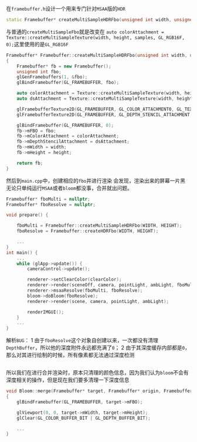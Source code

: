 在`framebuffer.h`设计一个用来专门针对`MSAA`版的`HDR`
```cpp
static Framebuffer* createMultiSampleHDRFbo(unsigned int width, unsigned int height, unsigned int samples = 4);
```
与普通的`createMultiSampleFbo`就是改变在
`auto colorAttachment = Texture::createMultiSampleTexture(width, height, samples, GL_RGB16F, 0);`这里使用的是`GL_RGB16F`
```cpp
Framebuffer* Framebuffer::createMultiSampleHDRFbo(unsigned int width, unsigned int height, unsigned int samples)
{
	Framebuffer* fb = new Framebuffer();
	unsigned int fbo;
	glGenFramebuffers(1, &fbo);
	glBindFramebuffer(GL_FRAMEBUFFER, fbo);

	auto colorAttachment = Texture::createMultiSampleTexture(width, height, samples, GL_RGB16F, 0);
	auto dsAttachment = Texture::createMultiSampleTexture(width, height, samples, GL_DEPTH24_STENCIL8, 0);

	glFramebufferTexture2D(GL_FRAMEBUFFER, GL_COLOR_ATTACHMENT0, GL_TEXTURE_2D_MULTISAMPLE, colorAttachment->getTexture(), 0);
	glFramebufferTexture2D(GL_FRAMEBUFFER, GL_DEPTH_STENCIL_ATTACHMENT, GL_TEXTURE_2D_MULTISAMPLE, dsAttachment->getTexture(), 0);

	glBindFramebuffer(GL_FRAMEBUFFER, 0);
	fb->mFBO = fbo;
	fb->mColorAttachment = colorAttachment;
	fb->mDepthStencilAttachment = dsAttachment;
	fb->mWidth = width;
	fb->mHeight = height;

	return fb;
}
```

然后到`main.cpp`中，创建相应的`fbo`并进行渲染
会发现，渲染出来的屏幕一片黑
无论只单纯运行`MSAA`或者`bloom`都没事，合并就出问题。
```cpp
Framebuffer* fboMulti = nullptr;
Framebuffer* fboResolve = nullptr;

void prepare() {

	fboMulti = Framebuffer::createMultiSampleHDRFbo(WIDTH, HEIGHT);
	fboResolve = Framebuffer::createHDRFbo(WIDTH, HEIGHT);

	...
}
int main() {
	...
	while (glApp->update()) {
		cameraControl->update();

		renderer->setClearColor(clearColor);
		renderer->render(sceneOff, camera, pointLight, ambLight, fboMulti->mFBO);
		renderer->msaaResolve(fboMulti, fboResolve);
		bloom->doBloom(fboResolve);
		renderer->render(scene, camera, pointLight, ambLight);

		renderIMGUI();
	}
	...
}
```

解析`BUG`：
1 由于`fboResolve`这个对象自创建以来，一次都没有清理`DepthBuffer`，所以他的深度附件永远都充满了`0`；
2 由于其深度缓存内部都是`0`，那么对其进行绘制的时候，所有像素都无法通过深度检测
```
```

所以我们在进行合并渲染时，原本只清理的颜色信息，因为我们认为`bloom`不会有深度相关的操作，但是现在我们要多清理一下深度信息
```cpp
void Bloom::merge(Framebuffer* target, Framebuffer* origin, Framebuffer* bloom)
{
	glBindFramebuffer(GL_FRAMEBUFFER, target->mFBO);

	glViewport(0, 0, target->mWidth, target->mHeight);
	glClear(GL_COLOR_BUFFER_BIT | GL_DEPTH_BUFFER_BIT);

	...
}

```
<!--stackedit_data:
eyJoaXN0b3J5IjpbMzY4NzI1MzAxLDE1NzY0Nzc1NTAsLTE3ND
Y1NzIxMDcsLTE4OTYzOTUxNSwxOTA2OTU4NTM2LC0xNzYzNDcz
ODUzLC0xNDc4MjkyODMwLC0xMzIzNzkzMDcxXX0=
-->
